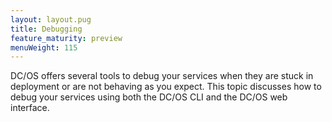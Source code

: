 ```yaml
---
layout: layout.pug
title: Debugging
feature_maturity: preview
menuWeight: 115
---
```


DC/OS offers several tools to debug your services when they are stuck in deployment or are not behaving as you expect. This topic discusses how to debug your services using both the DC/OS CLI and the DC/OS web interface.
